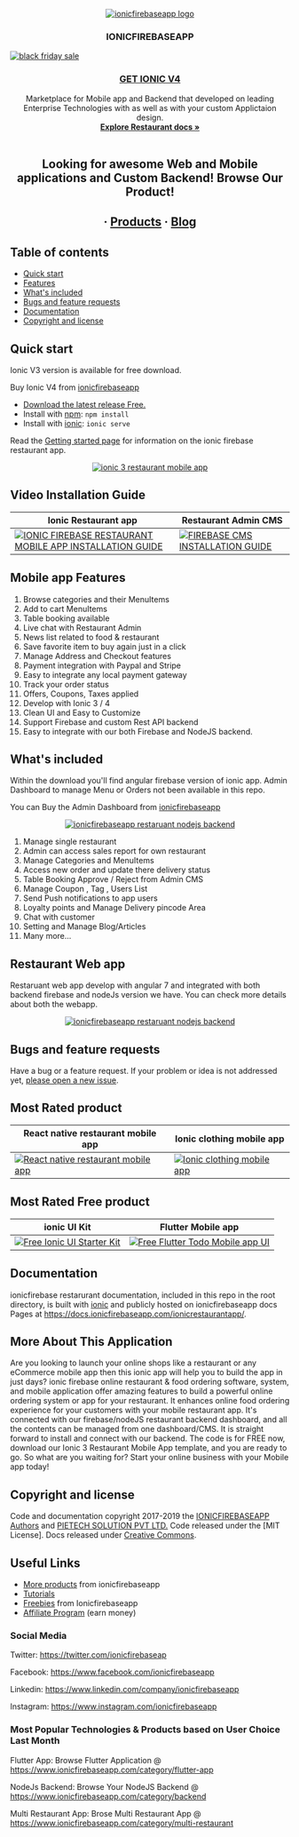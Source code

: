 
<p align="center">
  <a href="https://www.ionicfirebaseapp.com/">
    <img src="https://res.cloudinary.com/ionicfirebaseapp/image/upload/v1564048005/ifa-icon_srjsu3.png" alt="ionicfirebaseapp logo">
  </a>
</p>
<h3 align="center">IONICFIREBASEAPP</h3>

<a href="https://www.ionicfirebaseapp.com/coupons" rel=no follow><img src="https://res.cloudinary.com/dlx35qw0l/image/upload/v1574401451/Codecanyon/Black_Friday_Banner_1.png" alt="black friday sale">
</a>
 <a href="https://www.ionicfirebaseapp.com/products/ionic-firebase-restaurant-mobile-app"> <h3 align="center">GET IONIC V4 </h3> </a>

<p align="center">
  Marketplace for Mobile app and Backend that developed on leading Enterprise Technologies with as well as with your custom Applictaion design.
  <br>
  <a href="https://docs.ionicfirebaseapp.com/ionicrestaurantapp/"><strong>Explore Restaurant docs »</strong></a>
  <br>
  <br>
  </p>
  <h2 align="center"> Looking for awesome Web and Mobile applications and Custom  Backend! Browse Our Product!</h2> 
  <h2 align="center">
  ·
  <a href="https://www.ionicfirebaseapp.com/products">Products</a>
  ·
  <a href="https://www.ionicfirebaseapp.com/blogs">Blog</a>
  </h2>

## Table of contents

- [Quick start](#quick-start)
- [Features](#mobile-app-features)
- [What's included](#whats-included)
- [Bugs and feature requests](#bugs-and-feature-requests)
- [Documentation](#documentation)
- [Copyright and license](#copyright-and-license)

## Quick start

Ionic V3 version is available for free download. 

Buy Ionic V4 from [ionicfirebaseapp](https://www.ionicfirebaseapp.com/products/ionic-firebase-restaurant-mobile-app)

- [Download the latest release Free.](https://www.ionicfirebaseapp.com/products/ionic-firebase-restaurant-mobile-app)
- Install with [npm](https://www.npmjs.com/): `npm install`
- Install with [ionic](https://ionicframework.com/): `ionic serve`

Read the [Getting started page](https://docs.ionicfirebaseapp.com/ionicrestaurantapp/) for information on the ionic firebase restaurant app.

<p align="center">
  <a href="https://www.ionicfirebaseapp.com/products/ionic-3-restaurant-mobile-app">
    <img src="https://res.cloudinary.com/dlx35qw0l/image/upload/v1566991563/Restaurant-Mobile-app_hynhwa.jpg" alt="ionic 3 restaurant mobile app">
  </a>
</p>

## Video Installation Guide 
| Ionic Restaurant app  | Restaurant Admin CMS |
| ------------- | ------------- |
| [![IONIC FIREBASE RESTAURANT MOBILE APP INSTALLATION GUIDE](https://res.cloudinary.com/dlx35qw0l/image/upload/v1568114294/restaurant-thumbnail_dv7emx.jpg)](http://www.youtube.com/watch?v=vyt5fe5UON4) | [![FIREBASE CMS INSTALLATION GUIDE](https://res.cloudinary.com/dlx35qw0l/image/upload/v1568114293/Youtube-thumbnail_fzudsy.jpg)](https://www.youtube.com/watch?v=DdW09PWLBFk)|

## Mobile app Features

1. Browse categories and their  MenuItems
2. Add to cart MenuItems
3. Table booking available
4. Live chat with Restaurant Admin
5. News list related to food & restaurant
6. Save favorite item to buy again just in a click
7. Manage Address and Checkout features
8. Payment integration with Paypal and Stripe
9. Easy to integrate any local payment gateway
10. Track your order status
11. Offers, Coupons, Taxes applied
12. Develop with Ionic 3 / 4
13. Clean UI and Easy to Customize
14. Support Firebase and custom Rest API backend 
15. Easy to integrate with our both Firebase and NodeJS backend. 

## What's included

Within the download you'll find angular firebase version of ionic app. Admin Dashboard to manage Menu or Orders not been available in this repo. 

You can Buy the Admin Dashboard from [ionicfirebaseapp](https://www.ionicfirebaseapp.com/products/backend-restaurant-firebase-app/)

<p align="center">
  <a href="https://www.ionicfirebaseapp.com/products/backend-restaurant-firebase-app/">
    <img src="https://res.cloudinary.com/dlx35qw0l/image/upload/v1566992480/Restaurant-Dashboard_1_vldizk.jpg" alt="ionicfirebaseapp restaruant nodejs backend">
  </a>
</p>

1. Manage single restaurant
2. Admin can access sales report for own restaurant
3. Manage Categories and MenuItems
4. Access new order and update there delivery status
5. Table Booking Approve / Reject from Admin CMS
6. Manage Coupon , Tag , Users List
7. Send Push notifications to app users
8. Loyalty points and Manage Delivery pincode Area
9. Chat with customer
10. Setting and Manage Blog/Articles
11. Many more...

## Restaurant Web app 

Restaruant web app develop with angular 7 and integrated with both backend firebase and nodeJs version we have. You can check more details about both the webapp.

<p align="center">
  <a href="https://www.ionicfirebaseapp.com/products/restaurant-webapp-angular-firebase">
    <img src="https://res.cloudinary.com/dlx35qw0l/image/upload/v1566991561/Firebase-Restaurant-Web-App_xzy6ao.jpg" alt="ionicfirebaseapp restaruant nodejs backend">
  </a>
</p>



## Bugs and feature requests

Have a bug or a feature request. If your problem or idea is not addressed yet, [please open a new issue](https://github.com/ionicfirebaseapp/ionic-3-restaurantapp/issues/new).

## Most Rated product 

| React native restaurant mobile app  | Ionic clothing mobile app |
| ------------- | ------------- |
| <a href="https://www.ionicfirebaseapp.com/products/react-native-restaurant-mobile-app" rel="React native restaurant mobile app">![React native restaurant mobile app](https://res.cloudinary.com/dzu7tvexv/image/upload/f_auto,q_auto/v1566279477/ygjrptp0abundq1dhft1.jpg) </a> |  <a href="https://www.ionicfirebaseapp.com/products/ionic-nodeJs-ecommerce-mobile-app" rel="Ionic clothing mobile app"> ![Ionic clothing mobile app](https://res.cloudinary.com/dzu7tvexv/image/upload/f_auto,q_auto/v1566279531/gtruhsqaxl6iks26pdap.jpg) </a>| 

## Most Rated Free product 

| ionic UI Kit  | Flutter Mobile app |
| ------------- | ------------- |
| <a href="https://www.ionicfirebaseapp.com/products/ionic-starter-ui-ux-kit" rel="Free Ionic UI Starter Kit">![Free Ionic UI Starter Kit](https://res.cloudinary.com/dzu7tvexv/image/upload/w_590,h_300,f_auto,q_auto/v1566380040/rheff2vucbtuqeugpbmv.jpg) </a> |  <a href="https://www.ionicfirebaseapp.com/products/flutter-mobile-app" rel="Free Flutter Todo Mobile app UI"> ![Free Flutter Todo Mobile app UI](https://res.cloudinary.com/dzu7tvexv/image/upload/w_590,h_300,f_auto,q_auto/v1540272427/y3sogf3if3ostylxr95y.jpg) </a>| 

## Documentation

ionicfirebase restarurant documentation, included in this repo in the root directory, is built with [ionic](https://ionicframework.com/) and publicly hosted on ionicfirebaseapp docs Pages at <https://docs.ionicfirebaseapp.com/ionicrestaurantapp/>.

## More About This Application

Are you looking to launch your online shops like a restaurant or any eCommerce mobile app then this ionic app will help you to build the app in just days? ionic firebase online restaurant & food ordering software, system, and mobile application offer amazing features to build a powerful online ordering system or app for your restaurant. It enhances online food ordering experience for your customers with your mobile restaurant app. It's connected with our firebase/nodeJS restaurant backend dashboard, and all the contents can be managed from one dashboard/CMS. It is straight forward to install and connect with our backend. The code is for FREE now, download our Ionic 3 Restaurant Mobile App template, and you are ready to go. So what are you waiting for? Start your online business with your Mobile app today!


## Copyright and license

Code and documentation copyright 2017-2019 the [IONICFIREBASEAPP Authors](https://ionicfirebaseapp.com) and [PIETECH SOLUTION PVT LTD.](https://pietechsolution.com) Code released under the [MIT License]. Docs released under [Creative Commons](https://creativecommons.org/licenses/by/3.0/).

## Useful Links

- [More products](https://www.ionicfirebaseapp.com/products) from ionicfirebaseapp
- [Tutorials](https://www.youtube.com/channel/UCAes_uRy_H3pJ7z4OO78oIg)
- [Freebies]() from Ionicfirebaseapp
- [Affiliate Program](https://www.ionicfirebaseapp.com/affiliate) (earn money)

### Social Media

Twitter: <https://twitter.com/ionicfirebaseap>

Facebook: <https://www.facebook.com/ionicfirebaseapp>

Linkedin: <https://www.linkedin.com/company/ionicfirebaseapp>

Instagram: <https://www.instagram.com/ionicfirebaseapp>

### Most Popular Technologies & Products based on User Choice Last Month

Flutter App: Browse Flutter Application @ https://www.ionicfirebaseapp.com/category/flutter-app

NodeJs Backend: Browse Your NodeJS Backend @ https://www.ionicfirebaseapp.com/category/backend

Multi Restaurant App: Brose Multi Restaurant App @ https://www.ionicfirebaseapp.com/category/multi-restaurant
